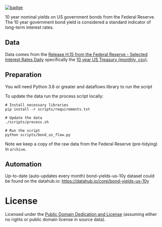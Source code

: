 <a className="gh-badge" href="https://datahub.io/core/bond-yields-us-10y"><img src="https://badgen.net/badge/icon/View%20on%20datahub.io/orange?icon=https://datahub.io/datahub-cube-badge-icon.svg&label&scale=1.25" alt="badge" /></a>

10 year nominal yields on US government bonds from the Federal Reserve. The 10
year government bond yield is considered a standard indicator of long-term
interest rates.

## Data

Data comes from the [Release H.15 from the Federal Reserve - Selected Interest
Rates Daily][fed] specifically the [10 year US Treasury (monthly,
csv)][fed-csv].

[fed]: http://www.federalreserve.gov/releases/h15/data.htm
[fed-csv]: http://www.federalreserve.gov/datadownload/Output.aspx?rel=H15&series=0809abf197c17f1ff0b2180fe7015cc3&lastObs=&from=&to=&filetype=csv&label=include&layout=seriescolumn

## Preparation

You will need Python 3.6 or greater and dataflows library to run the script

To update the data run the process script locally:

```
# Install necessary libraries
pip install -r scripts/requirements.txt

# Update the data
./scripts/process.sh

# Run the script
python scripts/bond_us_flow.py
```

Note we keep a copy of the raw data from the Federal Reserve (pre-tidying) in
`archive`.

## Automation

Up-to-date (auto-updates every month) bond-yields-us-10y dataset could be found on the datahub.io: https://datahub.io/core/bond-yields-us-10y

# License

Licensed under the [Public Domain Dedication and License][pddl] (assuming
either no rights or public domain license in source data).

[pddl]: http://opendatacommons.org/licenses/pddl/1.0/
